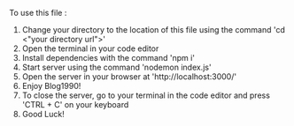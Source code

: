 To use this file : 
1. Change your directory to the location of this file using the command 'cd <"your directory url">'
2. Open the terminal in your code editor
3. Install dependencies with the command 'npm i'
4. Start server using the command 'nodemon index.js'
5. Open the server in your browser at 'http://localhost:3000/'
6. Enjoy Blog1990!
7. To close the server, go to your terminal in the code editor and press 'CTRL + C' on your keyboard
8. Good Luck!
